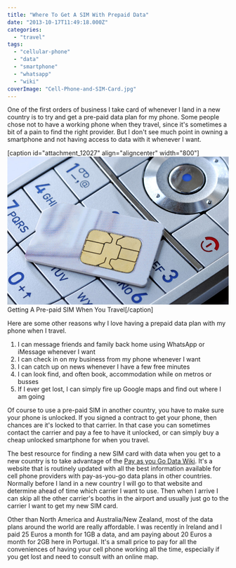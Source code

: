 ```yaml
---
title: "Where To Get A SIM With Prepaid Data"
date: "2013-10-17T11:49:18.000Z"
categories: 
  - "travel"
tags: 
  - "cellular-phone"
  - "data"
  - "smartphone"
  - "whatsapp"
  - "wiki"
coverImage: "Cell-Phone-and-SIM-Card.jpg"
---
```


One of the first orders of business I take card of whenever I land in a new country is to try and get a pre-paid data plan for my phone. Some people chose not to have a working phone when they travel, since it's sometimes a bit of a pain to find the right provider. But I don't see much point in owning a smartphone and not having access to data with it whenever I want.

\[caption id="attachment\_12027" align="aligncenter" width="800"\]![Getting A Pre-paid SIM When You Travel](images/Cell-Phone-and-SIM-Card.jpg) Getting A Pre-paid SIM When You Travel\[/caption\]

Here are some other reasons why I love having a prepaid data plan with my phone when I travel.

1. I can message friends and family back home using WhatsApp or iMessage whenever I want
2. I can check in on my business from my phone whenever I want
3. I can catch up on news whenever I have a few free minutes
4. I can look find, and often book, accommodation while on metros or busses
5. If I ever get lost, I can simply fire up Google maps and find out where I am going

Of course to use a pre-paid SIM in another country, you have to make sure your phone is unlocked. If you signed a contract to get your phone, then chances are it's locked to that carrier. In that case you can sometimes contact the carrier and pay a fee to have it unlocked, or can simply buy a cheap unlocked smartphone for when you travel.

The best resource for finding a new SIM card with data when you get to a new country is to take advantage of the [Pay as you Go Data Wiki](http://prepaidwithdata.wikia.com/wiki/Prepaid_SIM_with_data). It's a website that is routinely updated with all the best information available for cell phone providers with pay-as-you-go data plans in other countries. Normally before I land in a new country I will go to that website and determine ahead of time which carrier I want to use. Then when I arrive I can skip all the other carrier's booths in the airport and usually just go to the carrier I want to get my new SIM card.

Other than North America and Australia/New Zealand, most of the data plans around the world are really affordable. I was recently in Ireland and I paid 25 Euros a month for 1GB a data, and am paying about 20 Euros a month for 2GB here in Portugal. It's a small price to pay for all the conveniences of having your cell phone working all the time, especially if you get lost and need to consult with an online map.
